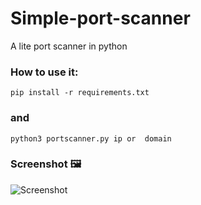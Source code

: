 # Simple-port-scanner
A lite port scanner in python 

### How to use it:
```
pip install -r requirements.txt
```
### and 
```
python3 portscanner.py ip or  domain
```
### Screenshot 🖼️
![Screenshot](https://github.com/some-man1/Simple-port-scanner/assets/142589483/16d12e6c-aa69-4150-983b-9de10b6b2252)
